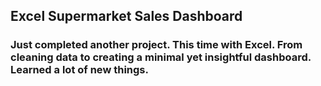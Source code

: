 ## Excel Supermarket Sales Dashboard
### Just completed another project. This time with Excel. From cleaning data to creating a minimal yet insightful dashboard. Learned a lot of new things.
